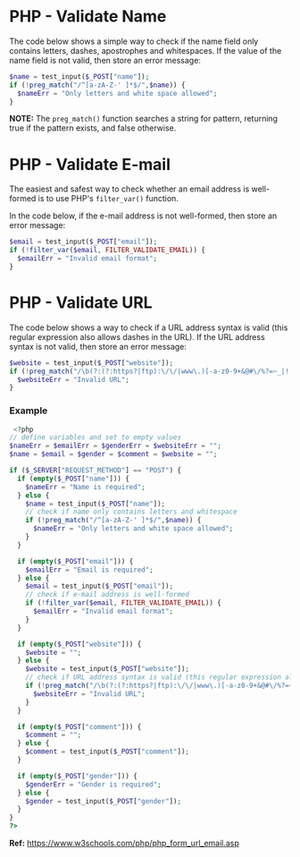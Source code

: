 # PHP - Validate Name

The code below shows a simple way to check if the name field only contains letters, dashes, apostrophes and whitespaces. If the value of the name field is not valid, then store an error message:

```php
$name = test_input($_POST["name"]);
if (!preg_match("/^[a-zA-Z-' ]*$/",$name)) {
  $nameErr = "Only letters and white space allowed";
}
```

**NOTE:** The `preg_match()` function searches a string for pattern, returning true if the pattern exists, and false otherwise.

# PHP - Validate E-mail

The easiest and safest way to check whether an email address is well-formed is to use PHP's `filter_var()` function.

In the code below, if the e-mail address is not well-formed, then store an error message:

```php
$email = test_input($_POST["email"]);
if (!filter_var($email, FILTER_VALIDATE_EMAIL)) {
  $emailErr = "Invalid email format";
}
```

# PHP - Validate URL

The code below shows a way to check if a URL address syntax is valid (this regular expression also allows dashes in the URL). If the URL address syntax is not valid, then store an error message:

```php
$website = test_input($_POST["website"]);
if (!preg_match("/\b(?:(?:https?|ftp):\/\/|www\.)[-a-z0-9+&@#\/%?=~_|!:,.;]*[-a-z0-9+&@#\/%=~_|]/i",$website)) {
  $websiteErr = "Invalid URL";
}
```

### Example

```php
 <?php
// define variables and set to empty values
$nameErr = $emailErr = $genderErr = $websiteErr = "";
$name = $email = $gender = $comment = $website = "";

if ($_SERVER["REQUEST_METHOD"] == "POST") {
  if (empty($_POST["name"])) {
    $nameErr = "Name is required";
  } else {
    $name = test_input($_POST["name"]);
    // check if name only contains letters and whitespace
    if (!preg_match("/^[a-zA-Z-' ]*$/",$name)) {
      $nameErr = "Only letters and white space allowed";
    }
  }

  if (empty($_POST["email"])) {
    $emailErr = "Email is required";
  } else {
    $email = test_input($_POST["email"]);
    // check if e-mail address is well-formed
    if (!filter_var($email, FILTER_VALIDATE_EMAIL)) {
      $emailErr = "Invalid email format";
    }
  }

  if (empty($_POST["website"])) {
    $website = "";
  } else {
    $website = test_input($_POST["website"]);
    // check if URL address syntax is valid (this regular expression also allows dashes in the URL)
    if (!preg_match("/\b(?:(?:https?|ftp):\/\/|www\.)[-a-z0-9+&@#\/%?=~_|!:,.;]*[-a-z0-9+&@#\/%=~_|]/i",$website)) {
      $websiteErr = "Invalid URL";
    }
  }

  if (empty($_POST["comment"])) {
    $comment = "";
  } else {
    $comment = test_input($_POST["comment"]);
  }

  if (empty($_POST["gender"])) {
    $genderErr = "Gender is required";
  } else {
    $gender = test_input($_POST["gender"]);
  }
}
?>
```

**Ref:** https://www.w3schools.com/php/php_form_url_email.asp
